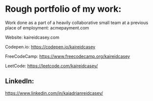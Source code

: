 # Rough portfolio of my work:

Work done as a part of a heavily collaborative small team at a previous place of employment: acmepayment.com

Website: kaireidcasey.com

Codepen.io: https://codepen.io/kaireidcasey

FreeCodeCamp: https://www.freecodecamp.org/kaireidcasey

LeetCode: https://leetcode.com/kaireidcasey/

## LinkedIn:

https://www.linkedin.com/in/kaiadrianreidcasey/
